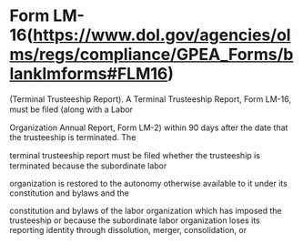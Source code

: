 # Form LM-16(https://www.dol.gov/agencies/olms/regs/compliance/GPEA_Forms/blanklmforms#FLM16)

(Terminal Trusteeship Report). A Terminal Trusteeship Report, Form LM-16, must be ﬁled (along with a Labor

Organization Annual Report, Form LM-2) within 90 days after the date that the trusteeship is terminated. The

terminal trusteeship report must be ﬁled whether the trusteeship is terminated because the subordinate labor

organization is restored to the autonomy otherwise available to it under its constitution and bylaws and the

constitution and bylaws of the labor organization which has imposed the trusteeship or because the subordinate labor organization loses its reporting identity through dissolution, merger, consolidation, or